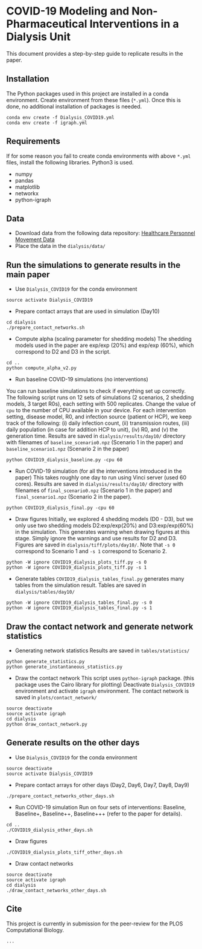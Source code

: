 # COVID-19 Modeling and Non-Pharmaceutical Interventions in a Dialysis Unit

This document provides a step-by-step guide to replicate results in the paper.

## Installation

The Python packages used in this project are installed in a conda environment.
Create environment from these files (`*.yml`).
Once this is done, no additional installation of packages is needed.

```
conda env create -f Dialysis_COVID19.yml
conda env create -f igraph.yml
```

## Requirements

If for some reason you fail to create conda environments with above `*.yml` files, install the following libraries. Python3 is used.

- numpy
- pandas
- matplotlib
- networkx
- python-igraph

## Data

- Download data from the following data repository: [Healthcare Personnel Movement Data](https://www.kaggle.com/hankyujang/healthcare-personnel-movement-data/)
- Place the data in the `dialysis/data/`

## Run the simulations to generate results in the main paper

- Use `Dialysis_COVID19` for the conda environment
```
source activate Dialysis_COVID19
```

- Prepare contact arrays that are used in simulation (Day10)
```
cd dialysis
./prepare_contact_networks.sh
```

- Compute alpha (scaling parameter for shedding models)
The shedding models used in the paper are exp/exp (20%) and exp/exp (60%), which correspond to D2 and D3 in the script.

```
cd ..
python compute_alpha_v2.py
```

- Run baseline COVID-19 simulations (no interventions)

You can run baseline simulations to check if everything set up correctly.
The following script runs on 12 sets of simulations (2 scenarios, 2 shedding models, 3 target R0s), each setting with 500 replicates.
Change the value of `cpu` to the number of CPU available in your device.
For each intervention setting, disease model, R0, and infection source (patient or HCP), 
we keep track of the following:
(i) daily infection count, (ii) transmission routes, (iii) daily population (in case for addition HCP to unit), (iv) R0, and (v) the generation time.
Results are saved in `dialysis/results/day10/` directory with filenames of `baseline_scenario0.npz` (Scenario 1 in the paper) and `baseline_scenario1.npz` (Scenario 2 in the paper)
```
python COVID19_dialysis_baseline.py -cpu 60
```

- Run COVID-19 simulation (for all the interventions introduced in the paper)
This takes roughly one day to run using Vinci server (used 60 cores).
Results are saved in `dialysis/results/day10/` directory with filenames of `final_scenario0.npz` (Scenario 1 in the paper) and `final_scenario1.npz` (Scenario 2 in the paper).
```
python COVID19_dialysis_final.py -cpu 60
```

- Draw figures
Initially, we explored 4 shedding models (D0 - D3), but we only use two shedding models D2:exp/exp(20%) and D3:exp/exp(60%) in the simulation.
This generates warning when drawing figures at this stage.
Simply ignore the warnings and use results for D2 and D3.
Figures are saved in `dialysis/tiff/plots/day10/`.
Note that `-s 0` correspond to Scenario 1 and `-s 1` correspond to Scenario 2.
```
python -W ignore COVID19_dialysis_plots_tiff.py -s 0
python -W ignore COVID19_dialysis_plots_tiff.py -s 1
```

- Generate tables
`COVID19_dialysis_tables_final.py` generates many tables from the simulation result.
Tables are saved in `dialysis/tables/day10/`
```
python -W ignore COVID19_dialysis_tables_final.py -s 0
python -W ignore COVID19_dialysis_tables_final.py -s 1
```

## Draw the contact network and generate network statistics

- Generating network statistics
Results are saved in `tables/statistics/`
```
python generate_statistics.py
python generate_instantaneous_statistics.py
```

- Draw the contact network
This script uses `python-igraph` package. (this package uses the Cairo library for plotting)
Deactivate `Dialysis_COVID19` environment and activate `igraph` environment.
The contact network is saved in `plots/contact_network/`

```
source deactivate
source activate igraph
cd dialysis
python draw_contact_network.py
```

## Generate results on the other days

- Use `Dialysis_COVID19` for the conda environment
```
source deactivate
source activate Dialysis_COVID19
```

- Prepare contact arrays for other days (Day2, Day6, Day7, Day8, Day9)
```
./prepare_contact_networks_other_days.sh
```

- Run COVID-19 simulation
Run on four sets of interventions: Baseline, Baseline+, Baseline++, Baseline+++ (refer to the paper for details).
```
cd ..
./COVID19_dialysis_other_days.sh
```

- Draw figures
```
./COVID19_dialysis_plots_tiff_other_days.sh
```

- Draw contact networks
```
source deactivate
source activate igraph
cd dialysis
./draw_contact_networks_other_days.sh
```

## Cite
This project is currently in submission for the peer-review for the PLOS Computational Biology.
```
...
```
